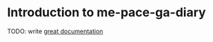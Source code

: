 # Introduction to me-pace-ga-diary

TODO: write [great documentation](http://jacobian.org/writing/what-to-write/)
